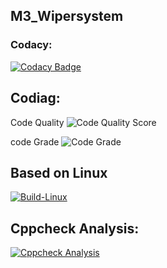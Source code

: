 ## M3_Wipersystem

### Codacy:

[![Codacy Badge](https://app.codacy.com/project/badge/Grade/559a23ef9d944a27b50de12d560e6c8b)](https://www.codacy.com/gh/sakthiraambalasundaram/M3_Automobile_Wipersystem/dashboard?utm_source=github.com&amp;utm_medium=referral&amp;utm_content=sakthiraambalasundaram/M3_Automobile_Wipersystem&amp;utm_campaign=Badge_Grade)

## Codiag:

Code Quality ![Code Quality Score](https://api.codiga.io/project/33329/score/svg)

code Grade ![Code Grade](https://api.codiga.io/project/33329/status/svg)

## Based on Linux

[![Build-Linux](https://github.com/sakthiraambalasundaram/M3_Automobile_Wipersystem/blob/main/.github/workflows/buid%20on%20linux.yml/badge.svg)](https://github.com/sakthiraambalasundaram/M3_Automobile_Wipersystem/blob/main/.github/workflows/buid%20on%20linux.yml)

## Cppcheck Analysis:

[![Cppcheck Analysis](https://github.com/sakthiraambalasundaram/M3_Automobile_Wipersystem/blob/main/.github/workflows/cppcheck.yml/badge.svg)](https://github.com/sakthiraambalasundaram/M3_Automobile_Wipersystem/blob/main/.github/workflows/cppcheck.yml)
